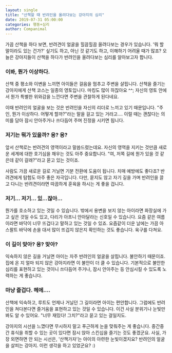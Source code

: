 ```yaml
---
layout: single
title: "산책할 때 반려인을 올려다보는 강아지의 심리"
date: 2019-07-31 05:00:00
categories: 행동+심리
author: Companimal
---
```


가끔 산책을 하다 보면, 반려견이 얼굴을 힐끔힐끔 올려다보는 경우가 있습니다. '뭐 할 말이라도 있는 건가?' 싶기도 하고, 아닌 것 같기도 하고, 이해하기 어려울 때가 많죠? 오늘은 강아지들이 산책을 하다가 반려인을 올려다보는 심리를 알아보고자 합니다.

### 이봐, 뭔가 이상하다.

산책 중 평소와 이변을 느끼면 아이들은 걸음을 멈추고 주변을 살핍니다. 산책을 즐기는 강아지에게 산책 코스는 일종의 영토입니다. 마킹도 많이 하잖아요 ^^; 자신의 영토 안에서 뭔가 특별한 위와감을 느낀다면 주변을 관찰하게 된다네요.

이때 반려인의 얼굴을 보는 것은 반려인을 자신의 리더로 느끼고 있기 때문입니다. "주인, 뭔가 이상하다. 어떻게 할까?"라는 말을 걸고 있는 거라고…. 이럴 때는 괜찮다는 의미를 담아 잠시 안아주거나 쓰다듬어 주며 진정을 시키면 됩니다.

### 저기는 뭐가 있을까? 응? 응?

앞서 산책로는 반려견의 영역이라고 말씀드렸는데요. 자신의 영역을 지키는 것만큼 새로운 세계에 대한 호기심을 채우는 것도 아주 중요합니다. "여, 저쪽 길에 뭔가 있을 것 같은데 같이 갈래?"라고 묻고 있는 것이죠.

사람도 가끔 새로운 길로 거닐면 기분 전환에 도움이 됩니다. 치매 예방에도 좋다죠? 반려견에게 탐험도 아주 좋은 자극입니다. 다만, 묻지도 않고 자기 길을 가며 반려인을 끌고 다니는 반려견이라면 따끔하게 훈육을 하시는 게 좋을 겁니다.

### 저기… 저기… 있…잖아…

뭔가를 호소하고 있는 것일 수 있습니다. 밖에서 용변을 보지 않는 아이라면 화장실에 가고 싶은 것일 수도 있고, 다리가 아프니 안아달라는 신호일 수 있습니다. 요즘 같은 여름이라면 바닥이 너무 뜨겁다고 말하고 있는 것일 수 있죠. 요즘같이 더운 날에는 가끔 아스팔트 바닥에 손을 대서 많이 뜨겁지 않은지 확인하는 것도 좋습니다. 육구를 다쳐요.

### 이 길이 맞아? 응? 맞아?

익숙하지 않은 길을 거닐면 아이는 자주 반려인의 얼굴을 살핍니다. 불안하기 때문이죠. 집에 온 지 얼마 되지 않은 강아지라면 이 불안이 더 클 수 있습니다. 기본적으로 불안한 심리를 표현하고 있는 것이니 쓰다듬어 주거나, 잠시 안아주는 등 안심시킬 수 있도록 노력하는 게 좋습니다.

### 마냥 즐겁다. 헤에….

산책에 익숙하고, 루트도 언제나 거닐던 그 길이라면 아이는 편안합니다. 그럼에도 반려인을 쳐다본다면 즐거움을 표현하고 있는 것일 수 있습니다. 이건 사실 분위기나 눈빛만 봐도 알 수 있어요. "너무 재밌다! 그치?"라고 묻고 있는 걸일지도.

강아지의 시선을 느꼈다면 무시하지 말고 푸근하게 눈을 맞춰주는 게 좋습니다. 중간중간 휴식을 취할 수 있는 곳이 있다면 잠시 앉아 스킨십을 즐기는 것도 좋겠군요. 사실, 가장 외면하면 안 되는 시선은, '산책가자'는 아이의 아련한 눈빛이겠지요? 반려인의 얼굴을 살피는 강아지. 이런 생각을 하고 있었군요? :)
